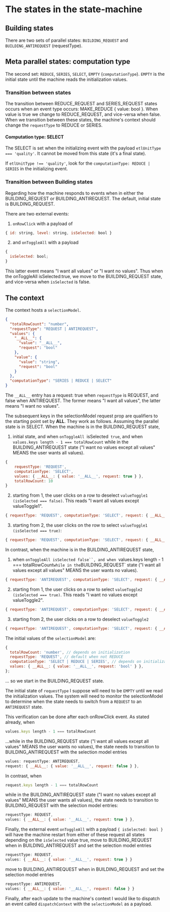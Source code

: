 # The states in the state-machine

## Building states

There are two sets of parallel states: `BUILDING_REQUEST` and `BUILDING_ANTIREQUEST` (requestType).

## Meta parallel states: computation type

The second set: `REDUCE`, `SERIES`, `SELECT`, `EMPTY` (`computationType`). `EMPTY` is the initial state until the machine reads the initialization values.

### Transition between states

The transition between REDUCE_REQUEST and SERIES_REQUEST states occurs when an event type occurs: MAKE_REDUCE { value: bool }. When value is true we change to REDUCE_REQUEST, and vice-versa when false. When we transition between these states, the machine's context should change the `requestType` to REDUCE or SERIES.

#### Computation type: SELECT

The SELECT is set when the initializing event with the payload
`etlUnitType === 'quality'`. It cannot be moved from this state (it's a final
state).

If `etlUnitType !== 'quality'`, look for the `computationType: REDUCE | SERIES` in the initializing event.

### Transition between Building states

Regarding how the machine responds to events when in either the BUILDING_REQUEST or BUILDING_ANTIREQUEST. The default, initial state is BUILDING_REQUEST.

There are two external events:

1. `onRowClick` with a payload of

```js
{ id: string, level: string, isSelected: bool }
```

2. and `onToggleAll` with a payload

```js
{
  isSelected: bool;
}
```

This latter event means "I want all values" or "I want no values". Thus when the onToggleAll isSelected:true, we move to the BUILDING_REQUEST state, and vice-versa when `isSelected` is false.

## The context

The context hosts a `selectionModel`.

```json
{
  "totalRowCount": "number",
  "requestType": "REQUEST | ANTIREQUEST",
  "values": {
    "__ALL__": {
      "value": "__ALL__",
      "request": "bool"
    },
    "value": {
      "value": "string",
      "request": "bool"
    }
  },
  "computationType": "SERIES | REDUCE | SELECT"
}
```

The `__ALL__` entry has a request: true when `requestType` is REQUEST, and false when ANTIREQUEST.
The former means "I want all values", the latter means "I want no values".

The subsequent keys in the selectionModel request prop are qualifiers to the starting point set by **ALL**. They work as follows. Assuming the parallel state is in SELECT. When the machine is in the BUILDING_REQUEST state,

1. initial state, and when `onToggleAll `isSelected` true`, and when `values.keys length - 1 === totalRowCount` while in the BUILDING_ANTIREQUEST state ("I want no values except all values" MEANS the user wants all values).

```js
{
    requestType: 'REQUEST',
    computationType: 'SELECT',
    values: { __ALL__: { value: '__ALL__', request: true } },
    totalRowCount: 10
}
```

2. starting from 1, the user clicks on a row to deselect `valueToggle1 (isSelected === false)`. This reads "I want all values except valueToggle1".

```js
{ requestType: 'REQUEST', computationType: 'SELECT', request: { __ALL__: { value: '__ALL__', request: true }, valueToggle1: { value: 'valueToggle1', request: false } }, totalRowCount: 10 }
```

3. starting from 2, the user clicks on the row to select `valueToggle1 (isSelected === true)`:

```js
{ requestType: 'REQUEST', computationType: 'SELECT', request: { __ALL__: { value: '__ALL__', request: true } }, totalRowCount: 10 }
```

In contrast, when the machine is in the BUILDING_ANTIREQUEST state,

1. when ` onToggleAll isSelected false``, and when  `values.keys length - 1 === totalRowCount`while in the`BUILDING_REQUEST` state ("I want all values except all values" MEANS the user wants no values).

```js
{ requestType: 'ANTIREQUEST', computationType: 'SELECT', request: { __ALL__: { value: '__ALL__', request: false } }, totalRowCount: 10 }
```

2. starting from 1, the user clicks on a row to select `valueToggle2 (isSelected === true)`. This reads "I want no values except valueToggle2".

```js
{ requestType: 'ANTIREQUEST', computationType: 'SELECT', request: { __ALL__: { value: '__ALL__', request: false }, valueToggle2: { value: 'valueToggle2', request: true } }, totalRowCount: 10 }

```

3. starting from 2, the user clicks on a row to deselect `valueToggle2`

```js
{ requestType: 'ANTIREQUEST', computationType: 'SELECT', request: { __ALL__: { value: '__ALL__', request: false } }, totalRowCount: 10 }
```

The initial values of the `selectionModel` are:

```js
{
  totalRowCount: 'number', // depends on initialization
  requestType: 'REQUEST', // default when not REDUCE
  computationType: 'SELECT | REDUCE | SERIES', // depends on initialization
  values: { __ALL__: { value: '__ALL__', request: 'bool' } },
};
```

... so we start in the BUILDING_REQUEST state.

The initial state of `requestType` I suppose will need to be `EMPTY` until we read the initialization values. The system will need to monitor the selectionModel to determine when the state needs to switch from a `REQUEST` to an `ANTIREQUEST` state.

This verification can be done after each onRowClick event. As stated already, when

```js
values.keys length - 1 === totalRowCount
```

...while in the BUILDING_REQUEST state ("I want all values except all values" MEANS the user wants no values), the state needs to transition to BUILDING_ANTIREQUEST with the selection model entries

```js
values: requestType: ANTIREQUEST,
request: { __ALL__: { value: '__ALL__', request: false } },
```

In contrast, when

```js
request.keys length - 1 === totalRowCount
```

while in the BUILDING_ANTIREQUEST state ("I want no values except all values" MEANS the user wants all values), the state needs to transition to BUILDING_REQUEST with the selection model entries:

```js
requestType: REQUEST,
values: { __ALL__: { value: '__ALL__', request: true } },
```

Finally, the external event `onToggleAll` with a payload `{ isSelected: bool }` will have the machine restart from either of these request all states depending on the `isSelected` value true, move to BUILDING_REQUEST when in BUILDING_ANTIREQUEST and set the selection model entries

```js
requestType: REQUEST,
values: { __ALL__: { value: '__ALL__', request: true } }
```

move to BUILDING_ANTIREQUEST when in BUILDING_REQUEST and set the selection model entries

```js
requestType: ANTIREQUEST,
values: { __ALL__: { value: '__ALL__', request: false } }
```

Finally, after each update to the machine's context I would like to dispatch an event called `dispatchContext` with the `selectionModel` as a payload.
